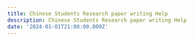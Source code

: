```yaml
---
title: Chinese Students Research paper writing Help
description: Chinese Students Research paper writing Help
date: '2024-01-01T21:00:00.000Z'
---
```



